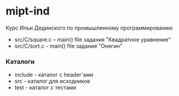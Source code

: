 # mipt-ind

Курс Ильи Дединского по промышленному программированию

 - src/C/square.c – main() file задания "Квадратное уравнение"
 - src/C/sort.c - main() file задания "Онегин"
 
 ### Каталоги
 - include - каталог c header'ами
 - src - каталог для исходников
 - test - каталог с тестами
